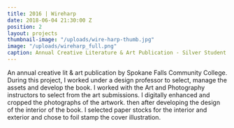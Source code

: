```yaml
---
title: 2016 | Wireharp
date: 2018-06-04 21:30:00 Z
position: 2
layout: projects
thumbnail-image: "/uploads/wire-harp-thumb.jpg"
image: "/uploads/wireharp_full.png"
caption: Annual Creative Literature & Art Publication - Silver Student  Addy Award
---
```


An annual creative lit & art publication by Spokane Falls Community College. During this project, I worked under a design professor to select, manage the assets and develop the book. I worked with the Art and Photography instructors to select from the art submissions. I digitally enhanced and cropped the photographs of the artwork. then after developing the design of the interior of the book. I selected paper stocks for the interior and exterior and chose to foil stamp the cover illustration.